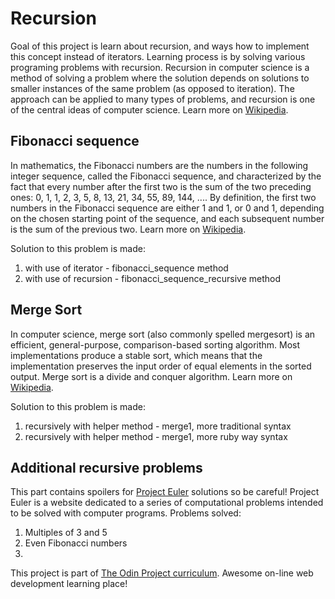 # Recursion

Goal of this project is learn about recursion, and ways how to implement this concept instead
of iterators. Learning process is by solving various programing problems with recursion.
Recursion in computer science is a method of solving a problem where the solution depends 
on solutions to smaller instances of the same problem (as opposed to iteration). The approach can be applied to many types of problems, and recursion is one of the central ideas of computer science.
Learn more on [Wikipedia](https://en.wikipedia.org/wiki/Recursion_(computer_science)).

## Fibonacci sequence

In mathematics, the Fibonacci numbers are the numbers in the following integer sequence, called the Fibonacci sequence, and characterized by the fact that every number after the first two is the sum of the two preceding ones:
0, 1, 1, 2, 3, 5, 8, 13, 21, 34, 55, 89, 144, ....
By definition, the first two numbers in the Fibonacci sequence are either 1 and 1, or 0 and 1, depending on the chosen starting point of the sequence, and each subsequent number is the sum of the previous two.
Learn more on [Wikipedia](https://en.wikipedia.org/wiki/Fibonacci_number).

Solution to this problem is made:
1. with use of iterator - fibonacci_sequence method
2. with use of recursion - fibonacci_sequence_recursive method

## Merge Sort

In computer science, merge sort (also commonly spelled mergesort) is an efficient, general-purpose, comparison-based sorting algorithm. Most implementations produce a stable sort, which means that the implementation preserves the input order of equal elements in the sorted output. Merge sort is a divide and conquer algorithm. Learn more on [Wikipedia](https://en.wikipedia.org/wiki/Merge_sort).

Solution to this problem is made:
1. recursively with helper method - merge1, more traditional syntax
2. recursively with helper method - merge1, more ruby way syntax

## Additional recursive problems

This part contains spoilers for [Project Euler](https://projecteuler.net/) solutions so be careful!
Project Euler is a website dedicated to a series of computational problems intended to be solved with computer programs.
Problems solved:
1. Multiples of 3 and 5
2. Even Fibonacci numbers
3. 

This project is part of [The Odin Project curriculum](https://www.theodinproject.com/). 
Awesome on-line web development learning place!